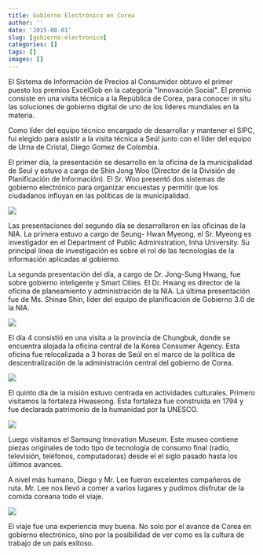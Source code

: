 ```yaml
---
title: Gobierno Electrónico en Corea
author: ''
date: '2015-08-01'
slug: [gobierno-electronico]
categories: []
tags: []
images: []
---
```




El Sistema de Información de Precios al Consumidor obtuvo el primer puesto los premios ExcelGob en la categoría "Innovación Social". El premio consiste en una visita técnica a la República de Corea, para conocer in situ las soluciones de gobierno digital de uno de los líderes mundiales en la materia.



Como líder del equipo técnico encargado de desarrollar y mantener el SIPC, fui elegido para asistir a la visita técnica a Seúl junto con el líder del equipo de Urna de Cristal, Diego Gomez de Colombia.

El primer día, la presentación se desarrollo en la oficina de la municipalidad de Seul y estuvo a cargo de Shin Jong Woo (Director de la División de Planificación de Información). El Sr. Woo presentó dos sistemas de gobierno electrónico para organizar encuestas y permitir que los ciudadanos influyan en las políticas de la municipalidad.

<div class="img-post">
  <img src="/posts/2016-07-12-egob-corea_files/s_korea_8.jpeg" />
</div>

</p>
Las presentaciones del segundo día se desarrollaron en las oficinas de la NIA. La primera estuvo a cargo de Seung- Hwan Myeong, el Sr. Myeong es investigador en el Department of Public Administration, Inha University. Su principal línea de investigación es sobre el rol de las tecnologías de la información aplicadas al gobierno.



La segunda presentación del día, a cargo de Dr. Jong-Sung Hwang, fue sobre gobierno inteligente y Smart Cities. El Dr. Hwang es director de la oficina de planeamiento y administración de la NIA. La última presentación fue de Ms. Shinae Shin, líder del equipo de planificación de Gobierno 3.0 de la NIA.

<div class="img-post">
  <img  src="/posts/2016-07-12-egob-corea_files/s_korea_3.jpeg" />
</div>


El día 4 consistió en una visita a la provincia de Chungbuk, donde se encuentra alojada la oficina central de la Korea Consumer Agency. Esta oficina fue relocalizada a 3 horas de Seúl en el marco de la política de descentralización de la administración central del gobierno de Corea.


<div class="img-post">
  <img  src="/posts/2016-07-12-egob-corea_files/s_korea_1.jpeg" />
</div>


El quinto día de la misión estuvo centrada en actividades culturales. Primero visitamos la fortaleza Hwaseong. Esta fortaleza fue construida en 1794 y fue declarada patrimonio de la humanidad por la UNESCO.

<div class="img-post">
  <img src="/posts/2016-07-12-egob-corea_files/l_korea_6.jpeg" />
</div>


Luego visitamos el Samsung Innovation Museum. Este museo contiene piezas originales de todo tipo de tecnología de consumo final (radio, televisión, teléfonos, computadoras) desde el el siglo pasado hasta los últimos avances.

A nivel más humano, Diego y Mr. Lee fueron excelentes compañeros de ruta. Mr. Lee nos llevó a comer a varios lugares y pudimos disfrutar de la comida coreana todo el viaje.

<div class="img-post">
  <img src="/posts/2016-07-12-egob-corea_files/l_korea_2.jpeg" />
</div>


El viaje fue una experiencia muy buena. No solo por el avance de Corea en gobierno electrónico, sino por la posibilidad de ver como es la cultura de trabajo de un país exitoso.


